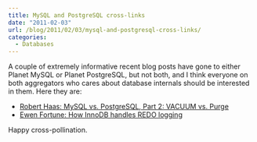 ```yaml
---
title: MySQL and PostgreSQL cross-links
date: "2011-02-03"
url: /blog/2011/02/03/mysql-and-postgresql-cross-links/
categories:
  - Databases
---
```

A couple of extremely informative recent blog posts have gone to either Planet MySQL or Planet PostgreSQL, but not both, and I think everyone on both aggregators who cares about database internals should be interested in them. Here they are:

*   [Robert Haas: MySQL vs. PostgreSQL, Part 2: VACUUM vs. Purge ][1]
*   [Ewen Fortune: How InnoDB handles REDO logging][2]

Happy cross-pollination.

 [1]: http://rhaas.blogspot.com/2011/02/mysql-vs-postgresql-part-2-vacuum-vs.html
 [2]: http://www.mysqlperformanceblog.com/2011/02/03/how-innodb-handles-redo-logging/
